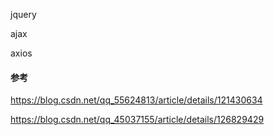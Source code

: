 jquery

ajax

axios

#### 参考

https://blog.csdn.net/qq_55624813/article/details/121430634

https://blog.csdn.net/qq_45037155/article/details/126829429